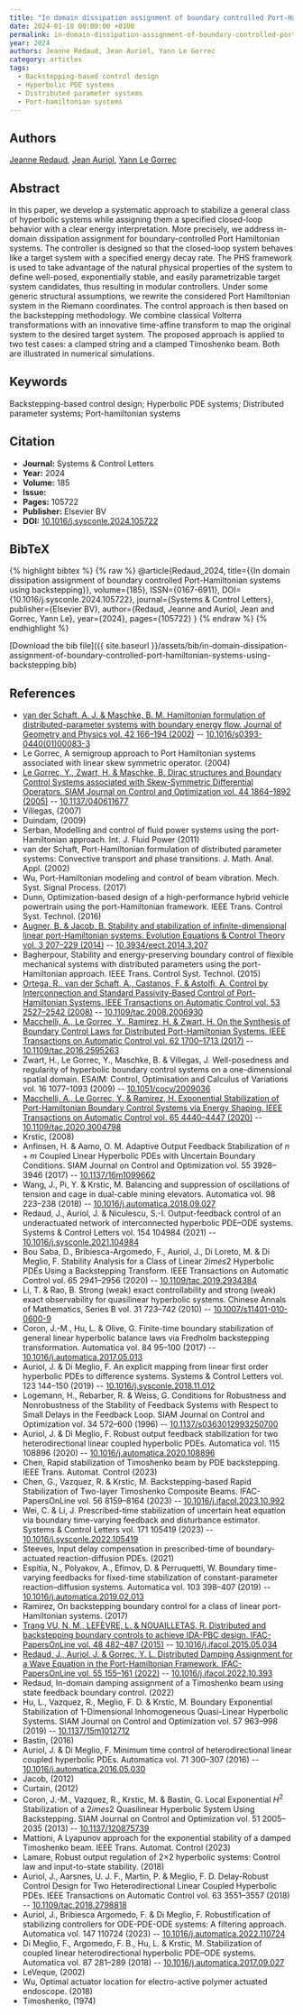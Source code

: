 ```yaml
---
title: "In domain dissipation assignment of boundary controlled Port-Hamiltonian systems using backstepping"
date: 2024-01-18 00:00:00 +0100
permalink: in-domain-dissipation-assignment-of-boundary-controlled-port-hamiltonian-systems-using-backstepping
year: 2024
authors: Jeanne Redaud, Jean Auriol, Yann Le Gorrec
category: articles
tags:
  - Backstepping-based control design
  - Hyperbolic PDE systems
  - Distributed parameter systems
  - Port-hamiltonian systems
---
```

 
## Authors
[Jeanne Redaud](authors/jeanne-redaud), [Jean Auriol](authors/jean-auriol), [Yann Le Gorrec](authors/yann-le-gorrec)
 
## Abstract
In this paper, we develop a systematic approach to stabilize a general class of hyperbolic systems while assigning them a specified closed-loop behavior with a clear energy interpretation. More precisely, we address in-domain dissipation assignment for boundary-controlled Port Hamiltonian systems. The controller is designed so that the closed-loop system behaves like a target system with a specified energy decay rate. The PHS framework is used to take advantage of the natural physical properties of the system to define well-posed, exponentially stable, and easily parametrizable target system candidates, thus resulting in modular controllers. Under some generic structural assumptions, we rewrite the considered Port Hamiltonian system in the Riemann coordinates. The control approach is then based on the backstepping methodology. We combine classical Volterra transformations with an innovative time-affine transform to map the original system to the desired target system. The proposed approach is applied to two test cases: a clamped string and a clamped Timoshenko beam. Both are illustrated in numerical simulations.
 
## Keywords
Backstepping-based control design; Hyperbolic PDE systems; Distributed parameter systems; Port-hamiltonian systems
 
## Citation
- **Journal:** Systems &amp; Control Letters
- **Year:** 2024
- **Volume:** 185
- **Issue:** 
- **Pages:** 105722
- **Publisher:** Elsevier BV
- **DOI:** [10.1016/j.sysconle.2024.105722](https://doi.org/10.1016/j.sysconle.2024.105722)
 
## BibTeX
{% highlight bibtex %}
{% raw %}
@article{Redaud_2024,
  title={{In domain dissipation assignment of boundary controlled Port-Hamiltonian systems using backstepping}},
  volume={185},
  ISSN={0167-6911},
  DOI={10.1016/j.sysconle.2024.105722},
  journal={Systems &amp; Control Letters},
  publisher={Elsevier BV},
  author={Redaud, Jeanne and Auriol, Jean and Gorrec, Yann Le},
  year={2024},
  pages={105722}
}
{% endraw %}
{% endhighlight %}
 
[Download the bib file]({{ site.baseurl }}/assets/bib/in-domain-dissipation-assignment-of-boundary-controlled-port-hamiltonian-systems-using-backstepping.bib)
 
## References
- [van der Schaft, A. J. & Maschke, B. M. Hamiltonian formulation of distributed-parameter systems with boundary energy flow. Journal of Geometry and Physics vol. 42 166–194 (2002)](hamiltonian-formulation-of-distributed-parameter-systems-with-boundary-energy-flow) -- [10.1016/s0393-0440(01)00083-3](https://doi.org/10.1016/s0393-0440(01)00083-3)
- Le Gorrec, A semigroup approach to Port Hamiltonian systems associated with linear skew symmetric operator. (2004)
- [Le Gorrec, Y., Zwart, H. & Maschke, B. Dirac structures and Boundary Control Systems associated with Skew-Symmetric Differential Operators. SIAM Journal on Control and Optimization vol. 44 1864–1892 (2005)](dirac-structures-and-boundary-control-systems-associated-with-skew-symmetric-differential-operators) -- [10.1137/040611677](https://doi.org/10.1137/040611677)
- Villegas, (2007)
- Duindam, (2009)
- Serban, Modelling and control of fluid power systems using the port-Hamiltonian approach. Int. J. Fluid Power (2011)
- van der Schaft, Port-Hamiltonian formulation of distributed parameter systems: Convective transport and phase transitions. J. Math. Anal. Appl. (2002)
- Wu, Port-Hamiltonian modeling and control of beam vibration. Mech. Syst. Signal Process. (2017)
- Dunn, Optimization-based design of a high-performance hybrid vehicle powertrain using the port-Hamiltonian framework. IEEE Trans. Control Syst. Technol. (2016)
- [Augner, B. & Jacob, B. Stability and stabilization of infinite-dimensional linear port-Hamiltonian systems. Evolution Equations &amp; Control Theory vol. 3 207–229 (2014)](stability-and-stabilization-of-infinite-dimensional-linear-port-hamiltonian-systems) -- [10.3934/eect.2014.3.207](https://doi.org/10.3934/eect.2014.3.207)
- Bagherpour, Stability and energy-preserving boundary control of flexible mechanical systems with distributed parameters using the port-Hamiltonian approach. IEEE Trans. Control Syst. Technol. (2015)
- [Ortega, R., van der Schaft, A., Castanos, F. & Astolfi, A. Control by Interconnection and Standard Passivity-Based Control of Port-Hamiltonian Systems. IEEE Transactions on Automatic Control vol. 53 2527–2542 (2008)](control-by-interconnection-and-standard-passivity-based-control-of-port-hamiltonian-systems) -- [10.1109/tac.2008.2006930](https://doi.org/10.1109/tac.2008.2006930)
- [Macchelli, A., Le Gorrec, Y., Ramirez, H. & Zwart, H. On the Synthesis of Boundary Control Laws for Distributed Port-Hamiltonian Systems. IEEE Transactions on Automatic Control vol. 62 1700–1713 (2017)](on-the-synthesis-of-boundary-control-laws-for-distributed-port-hamiltonian-systems) -- [10.1109/tac.2016.2595263](https://doi.org/10.1109/tac.2016.2595263)
- Zwart, H., Le Gorrec, Y., Maschke, B. & Villegas, J. Well-posedness and regularity of hyperbolic boundary control systems on a one-dimensional spatial domain. ESAIM: Control, Optimisation and Calculus of Variations vol. 16 1077–1093 (2009) -- [10.1051/cocv/2009036](https://doi.org/10.1051/cocv/2009036)
- [Macchelli, A., Le Gorrec, Y. & Ramirez, H. Exponential Stabilization of Port-Hamiltonian Boundary Control Systems via Energy Shaping. IEEE Transactions on Automatic Control vol. 65 4440–4447 (2020)](exponential-stabilization-of-port-hamiltonian-boundary-control-systems-via-energy-shaping) -- [10.1109/tac.2020.3004798](https://doi.org/10.1109/tac.2020.3004798)
- Krstic, (2008)
- Anfinsen, H. & Aamo, O. M. Adaptive Output Feedback Stabilization of $n + m$ Coupled Linear Hyperbolic PDEs with Uncertain Boundary Conditions. SIAM Journal on Control and Optimization vol. 55 3928–3946 (2017) -- [10.1137/16m1099662](https://doi.org/10.1137/16m1099662)
- Wang, J., Pi, Y. & Krstic, M. Balancing and suppression of oscillations of tension and cage in dual-cable mining elevators. Automatica vol. 98 223–238 (2018) -- [10.1016/j.automatica.2018.09.027](https://doi.org/10.1016/j.automatica.2018.09.027)
- Redaud, J., Auriol, J. & Niculescu, S.-I. Output-feedback control of an underactuated network of interconnected hyperbolic PDE–ODE systems. Systems &amp; Control Letters vol. 154 104984 (2021) -- [10.1016/j.sysconle.2021.104984](https://doi.org/10.1016/j.sysconle.2021.104984)
- Bou Saba, D., Bribiesca-Argomedo, F., Auriol, J., Di Loreto, M. & Di Meglio, F. Stability Analysis for a Class of Linear $2	imes 2$ Hyperbolic PDEs Using a Backstepping Transform. IEEE Transactions on Automatic Control vol. 65 2941–2956 (2020) -- [10.1109/tac.2019.2934384](https://doi.org/10.1109/tac.2019.2934384)
- Li, T. & Rao, B. Strong (weak) exact controllability and strong (weak) exact observability for quasilinear hyperbolic systems. Chinese Annals of Mathematics, Series B vol. 31 723–742 (2010) -- [10.1007/s11401-010-0600-9](https://doi.org/10.1007/s11401-010-0600-9)
- Coron, J.-M., Hu, L. & Olive, G. Finite-time boundary stabilization of general linear hyperbolic balance laws via Fredholm backstepping transformation. Automatica vol. 84 95–100 (2017) -- [10.1016/j.automatica.2017.05.013](https://doi.org/10.1016/j.automatica.2017.05.013)
- Auriol, J. & Di Meglio, F. An explicit mapping from linear first order hyperbolic PDEs to difference systems. Systems &amp; Control Letters vol. 123 144–150 (2019) -- [10.1016/j.sysconle.2018.11.012](https://doi.org/10.1016/j.sysconle.2018.11.012)
- Logemann, H., Rebarber, R. & Weiss, G. Conditions for Robustness and Nonrobustness of the Stability of Feedback Systems with Respect to Small Delays in the Feedback Loop. SIAM Journal on Control and Optimization vol. 34 572–600 (1996) -- [10.1137/s0363012993250700](https://doi.org/10.1137/s0363012993250700)
- Auriol, J. & Di Meglio, F. Robust output feedback stabilization for two heterodirectional linear coupled hyperbolic PDEs. Automatica vol. 115 108896 (2020) -- [10.1016/j.automatica.2020.108896](https://doi.org/10.1016/j.automatica.2020.108896)
- Chen, Rapid stabilization of Timoshenko beam by PDE backstepping. IEEE Trans. Automat. Control (2023)
- Chen, G., Vazquez, R. & Krstic, M. Backstepping-based Rapid Stabilization of Two-layer Timoshenko Composite Beams. IFAC-PapersOnLine vol. 56 8159–8164 (2023) -- [10.1016/j.ifacol.2023.10.992](https://doi.org/10.1016/j.ifacol.2023.10.992)
- Wei, C. & Li, J. Prescribed-time stabilization of uncertain heat equation via boundary time-varying feedback and disturbance estimator. Systems &amp; Control Letters vol. 171 105419 (2023) -- [10.1016/j.sysconle.2022.105419](https://doi.org/10.1016/j.sysconle.2022.105419)
- Steeves, Input delay compensation in prescribed-time of boundary-actuated reaction-diffusion PDEs. (2021)
- Espitia, N., Polyakov, A., Efimov, D. & Perruquetti, W. Boundary time-varying feedbacks for fixed-time stabilization of constant-parameter reaction–diffusion systems. Automatica vol. 103 398–407 (2019) -- [10.1016/j.automatica.2019.02.013](https://doi.org/10.1016/j.automatica.2019.02.013)
- Ramirez, On backstepping boundary control for a class of linear port-Hamiltonian systems. (2017)
- [Trang VU, N. M., LEFÈVRE, L. & NOUAILLETAS, R. Distributed and backstepping boundary controls to achieve IDA-PBC design. IFAC-PapersOnLine vol. 48 482–487 (2015)](distributed-and-backstepping-boundary-controls-to-achieve-ida-pbc-design) -- [10.1016/j.ifacol.2015.05.034](https://doi.org/10.1016/j.ifacol.2015.05.034)
- [Redaud, J., Auriol, J. & Gorrec, Y. L. Distributed Damping Assignment for a Wave Equation in the Port-Hamiltonian Framework. IFAC-PapersOnLine vol. 55 155–161 (2022)](distributed-damping-assignment-for-a-wave-equation-in-the-port-hamiltonian-framework) -- [10.1016/j.ifacol.2022.10.393](https://doi.org/10.1016/j.ifacol.2022.10.393)
- Redaud, In-domain damping assignment of a Timoshenko beam using state feedback boundary control. (2022)
- Hu, L., Vazquez, R., Meglio, F. D. & Krstic, M. Boundary Exponential Stabilization of 1-Dimensional Inhomogeneous Quasi-Linear Hyperbolic Systems. SIAM Journal on Control and Optimization vol. 57 963–998 (2019) -- [10.1137/15m1012712](https://doi.org/10.1137/15m1012712)
- Bastin, (2016)
- Auriol, J. & Di Meglio, F. Minimum time control of heterodirectional linear coupled hyperbolic PDEs. Automatica vol. 71 300–307 (2016) -- [10.1016/j.automatica.2016.05.030](https://doi.org/10.1016/j.automatica.2016.05.030)
- Jacob, (2012)
- Curtain, (2012)
- Coron, J.-M., Vazquez, R., Krstic, M. & Bastin, G. Local Exponential $H^2$ Stabilization of a $2	imes2$ Quasilinear Hyperbolic System Using Backstepping. SIAM Journal on Control and Optimization vol. 51 2005–2035 (2013) -- [10.1137/120875739](https://doi.org/10.1137/120875739)
- Mattioni, A Lyapunov approach for the exponential stability of a damped Timoshenko beam. IEEE Trans. Automat. Control (2023)
- Lamare, Robust output regulation of 2×2 hyperbolic systems: Control law and input-to-state stability. (2018)
- Auriol, J., Aarsnes, U. J. F., Martin, P. & Meglio, F. D. Delay-Robust Control Design for Two Heterodirectional Linear Coupled Hyperbolic PDEs. IEEE Transactions on Automatic Control vol. 63 3551–3557 (2018) -- [10.1109/tac.2018.2798818](https://doi.org/10.1109/tac.2018.2798818)
- Auriol, J., Bribiesca Argomedo, F. & Di Meglio, F. Robustification of stabilizing controllers for ODE-PDE-ODE systems: A filtering approach. Automatica vol. 147 110724 (2023) -- [10.1016/j.automatica.2022.110724](https://doi.org/10.1016/j.automatica.2022.110724)
- Di Meglio, F., Argomedo, F. B., Hu, L. & Krstic, M. Stabilization of coupled linear heterodirectional hyperbolic PDE–ODE systems. Automatica vol. 87 281–289 (2018) -- [10.1016/j.automatica.2017.09.027](https://doi.org/10.1016/j.automatica.2017.09.027)
- LeVeque, (2002)
- Wu, Optimal actuator location for electro-active polymer actuated endoscope. (2018)
- Timoshenko, (1974)

